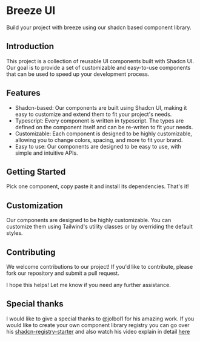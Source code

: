 # Breeze UI

Build your project with breeze using our shadcn based component library.

## Introduction

This project is a collection of reusable UI components built with Shadcn UI. Our goal is to provide a set of customizable and easy-to-use components that can be used to speed up your development process.

## Features

- Shadcn-based: Our components are built using Shadcn UI, making it easy to customize and extend them to fit your project's needs.
- Typescript: Every component is written in typescript. The types are defined on the component itself and can be re-writen to fit your needs.
- Customizable: Each component is designed to be highly customizable, allowing you to change colors, spacing, and more to fit your brand.
- Easy to use: Our components are designed to be easy to use, with simple and intuitive APIs.

## Getting Started

Pick one component, copy paste it and install its dependencies. That's it!

## Customization

Our components are designed to be highly customizable. You can customize them using Tailwind's utility classes or by overriding the default styles.

## Contributing

We welcome contributions to our project! If you'd like to contribute, please fork our repository and submit a pull request.

I hope this helps! Let me know if you need any further assistance.

## Special thanks

I would like to give a special thanks to @jolbol1 for his amazing work. If you would like to create your own component library registry you can go over his [shadcn-registry-starter](https://github.com/jolbol1/shadcn-registry-starter) and also watch his video explain in detail [here](https://www.youtube.com/watch?v=e-EH_KZEva0&ab_channel=JollyCoding)
